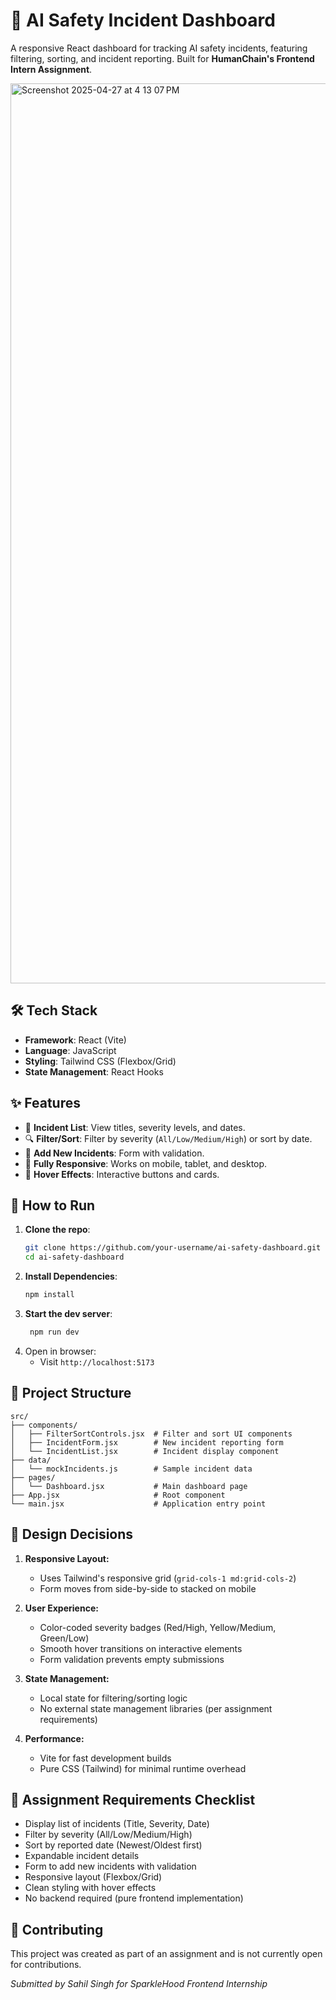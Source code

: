 # 🚨 AI Safety Incident Dashboard  

A responsive React dashboard for tracking AI safety incidents, featuring filtering, sorting, and incident reporting. Built for **HumanChain's Frontend Intern Assignment**.  

<img width="1440" alt="Screenshot 2025-04-27 at 4 13 07 PM" src="https://github.com/user-attachments/assets/6a93e110-6129-4225-81d7-0c4c4fde5f28" />


## 🛠️ Tech Stack  
- **Framework**: React (Vite)  
- **Language**: JavaScript  
- **Styling**: Tailwind CSS (Flexbox/Grid)  
- **State Management**: React Hooks  

## ✨ Features  
- 📜 **Incident List**: View titles, severity levels, and dates.  
- 🔍 **Filter/Sort**: Filter by severity (`All/Low/Medium/High`) or sort by date.  
- 📝 **Add New Incidents**: Form with validation.  
- 📱 **Fully Responsive**: Works on mobile, tablet, and desktop.  
- 🎨 **Hover Effects**: Interactive buttons and cards.  

## 🚀 How to Run  
1. **Clone the repo**:  
   ```bash
   git clone https://github.com/your-username/ai-safety-dashboard.git
   cd ai-safety-dashboard
   ```
2. **Install Dependencies**:
   ```bash
   npm install
   ```
3. **Start the dev server**:
   ```bash
    npm run dev
   ```
4. Open in browser:
    - Visit ```http://localhost:5173 ```

## 📂 Project Structure

```plaintext
src/
├── components/
│   ├── FilterSortControls.jsx  # Filter and sort UI components
│   ├── IncidentForm.jsx        # New incident reporting form
│   └── IncidentList.jsx        # Incident display component
├── data/
│   └── mockIncidents.js        # Sample incident data
├── pages/
│   └── Dashboard.jsx           # Main dashboard page
├── App.jsx                     # Root component
└── main.jsx                    # Application entry point
```

## 🎨 Design Decisions

1. **Responsive Layout:**
   - Uses Tailwind's responsive grid (`grid-cols-1 md:grid-cols-2`)
   - Form moves from side-by-side to stacked on mobile

2. **User Experience:**
   - Color-coded severity badges (Red/High, Yellow/Medium, Green/Low)
   - Smooth hover transitions on interactive elements
   - Form validation prevents empty submissions

3. **State Management:**
   - Local state for filtering/sorting logic
   - No external state management libraries (per assignment requirements)

4. **Performance:**
   - Vite for fast development builds
   - Pure CSS (Tailwind) for minimal runtime overhead
  
## 📝 Assignment Requirements Checklist
- Display list of incidents (Title, Severity, Date)
- Filter by severity (All/Low/Medium/High)
- Sort by reported date (Newest/Oldest first)
- Expandable incident details
- Form to add new incidents with validation
- Responsive layout (Flexbox/Grid)
- Clean styling with hover effects
- No backend required (pure frontend implementation)

## 🤝 Contributing
This project was created as part of an assignment and is not currently open for contributions.


<i>Submitted by Sahil Singh for SparkleHood Frontend Internship</i>
